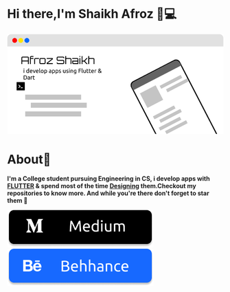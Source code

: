 
# Hi there,I'm Shaikh Afroz 👋💻


 <img src="https://github.com/Afroz-Shaikh/Afroz-Shaikh/blob/master/icons/bg.png" alt="s1" width="1000">

# About🤔
<b>I'm a College student pursuing Engineering in CS, i develop apps with <a href="https://flutter.dev/"> FLUTTER</a>  & spend most of the time <a href="https://www.behance.net/afrozshaikh_">Designing</a> them.Checkout my repositories to know more. And while you're there don't forget to star them 🌟</b>


 <a href="https://medium.com/@afrozshaikh_">
         <img alt="Medium Afroz-Shaikh" src="https://github.com/Afroz-Shaikh/Afroz-Shaikh/blob/master/icons/b1.png"
         >
      </a>

 <a href="https://www.behance.net/afrozshaikh_">
         <img alt="Behance Afroz-Shaikh" src="https://github.com/Afroz-Shaikh/Afroz-Shaikh/blob/master/icons/b2.png"
         >
      </a>

